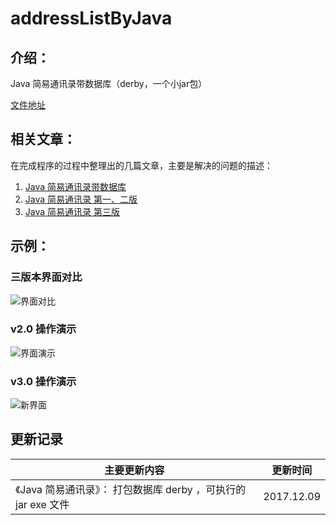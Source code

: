 # addressListByJava

## 介绍：

Java 简易通讯录带数据库（derby，一个小jar包）

[文件地址](https://github.com/evgo2017/someTools/tree/master/addressListByJava)

## 相关文章：

在完成程序的过程中整理出的几篇文章，主要是解决的问题的描述：

1. [Java 简易通讯录带数据库 ](https://mp.weixin.qq.com/s?biz=MzIwMjk2MTQ1MQ==&mid=2247483958&idx=1&sn=c3e093ca6f7724046e84a87c1f98749e&chksm=96d7e572a1a06c6457396cbea3b83ce0ddf425f7ee953904f7dffc570fddd195d3e0a0c5052f#rd)
2. [Java 简易通讯录 第一、二版](https://mp.weixin.qq.com/s?biz=MzIwMjk2MTQ1MQ==&mid=2247483958&idx=2&sn=79cab6866ef55e77c86b3f220d830ef8&chksm=96d7e572a1a06c64c617c46ea0f72e246cf41c35f321db70a5b32dbbc3b526bbaba443c80134#rd)
3. [Java 简易通讯录 第三版](https://mp.weixin.qq.com/s?biz=MzIwMjk2MTQ1MQ==&mid=2247483958&idx=3&sn=f96a534603d80fb3a730804aac8fd102&chksm=96d7e572a1a06c647092cc1c410f84cfef2f87c6ee0b87bee33064209faccc4f498cbfb278c8#rd)

## 示例：

### 三版本界面对比 

![界面对比](https://evgo2017.com/someTools/addressListByJava/assets/界面对比.gif)

### v2.0 操作演示 

![界面演示](https://evgo2017.com/someTools/addressListByJava/assets/界面演示.gif)

### v3.0 操作演示

![新界面](https://evgo2017.com/someTools/addressListByJava/assets/新界面.gif)

## 更新记录

| 主要更新内容                                                 | 更新时间   |
| ------------------------------------------------------------ | ---------- |
| 《Java 简易通讯录》： 打包数据库 derby ，可执行的 jar exe 文件 | 2017.12.09 |

